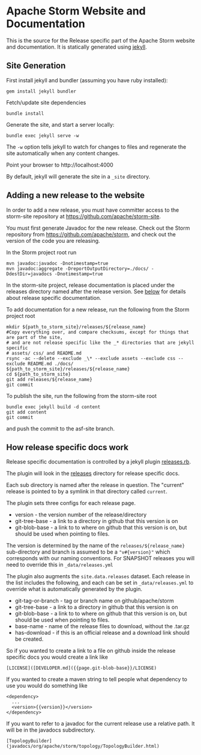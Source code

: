 # Apache Storm Website and Documentation
This is the source for the Release specific part of the Apache Storm website and documentation. It is statically generated using [jekyll](http://jekyllrb.com).

## Site Generation
First install jekyll and bundler (assuming you have ruby installed):

```
gem install jekyll bundler
```

Fetch/update site dependencies
```
bundle install
```

Generate the site, and start a server locally:
```
bundle exec jekyll serve -w
```

The `-w` option tells jekyll to watch for changes to files and regenerate the site automatically when any content changes.

Point your browser to http://localhost:4000

By default, jekyll will generate the site in a `_site` directory.

## Adding a new release to the website
In order to add a new release, you must have committer access to the storm-site repository at https://github.com/apache/storm-site.

You must first generate Javadoc for the new release. Check out the Storm repository from https://github.com/apache/storm, and check out the version of the code you are releasing.

In the Storm project root run
```
mvn javadoc:javadoc -Dnotimestamp=true
mvn javadoc:aggregate -DreportOutputDirectory=./docs/ -DdestDir=javadocs -Dnotimestamp=true
```

In the storm-site project, release documentation is placed under the releases directory named after the release version. See [below](#how-release-specific-docs-work) for details about release specific documentation.

To add documentation for a new release, run the following from the Storm project root

```
mkdir ${path_to_storm_site}/releases/${release_name}
#Copy everything over, and compare checksums, except for things that are part of the site,
# and are not release specific like the _* directories that are jekyll specific
# assets/ css/ and README.md
rsync -ac --delete --exclude _\* --exclude assets --exclude css --exclude README.md ./docs/ ${path_to_storm_site}/releases/${release_name}
cd ${path_to_storm_site}
git add releases/${release_name}
git commit
```

To publish the site, run the following from the storm-site root
```
bundle exec jekyll build -d content
git add content
git commit
```
and push the commit to the asf-site branch.

## How release specific docs work

Release specific documentation is controlled by a jekyll plugin [releases.rb](./_plugins/releases.rb).

The plugin will look in the [releases](https://github.com/apache/storm-site/tree/asf-site/releases) directory for release specific docs.

Each sub directory is named after the release in question. The "current" release is pointed to by a symlink in that directory called `current`.

The plugin sets three configs for each release page.

 * version - the version number of the release/directory
 * git-tree-base - a link to a directory in github that this version is on
 * git-blob-base - a link to to where on github that this version is on, but should be used when pointing to files.

The version is determined by the name of the `releases/${release_name}` sub-directory and branch is assumed to be a `"v#{version}"` which corresponds with our naming conventions.  For SNAPSHOT releases you will need to override this in `_data/releases.yml`

The plugin also augments the `site.data.releases` dataset.
Each release in the list includes the following, and each can be set in `_data/releases.yml` to override what is automatically generated by the plugin.

 * git-tag-or-branch - tag or branch name on github/apache/storm
 * git-tree-base - a link to a directory in github that this version is on
 * git-blob-base - a link to to where on github that this version is on, but should be used when pointing to files.
 * base-name - name of the release files to download, without the .tar.gz
 * has-download - if this is an official release and a download link should be created.

So if you wanted to create a link to a file on github inside the release specific docs you would create a link like

```
[LICENSE]([DEVELOPER.md]({{page.git-blob-base}}/LICENSE)
```

If you wanted to create a maven string to tell people what dependency to use you would do something like

```
<dependency>
  ...
  <version>{{version}}</version>
</dependency>
```

If you want to refer to a javadoc for the current release use a relative path.  It will be in the javadocs subdirectory.

```
[TopologyBuilder](javadocs/org/apache/storm/topology/TopologyBuilder.html)
```
